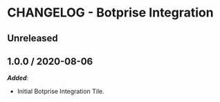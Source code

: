 # CHANGELOG - Botprise Integration

## Unreleased

## 1.0.0 / 2020-08-06

***Added***:

* Initial Botprise Integration Tile.
